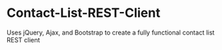# Contact-List-REST-Client
Uses jQuery, Ajax, and Bootstrap to create a fully functional contact list REST client
